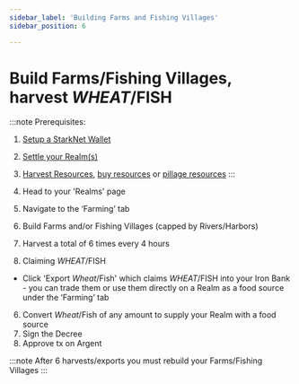 ```yaml
---
sidebar_label: 'Building Farms and Fishing Villages'
sidebar_position: 6

---
```


# Build Farms/Fishing Villages, harvest $WHEAT/$FISH

:::note
Prerequisites: 
1. [Setup a StarkNet Wallet](./wallet.md)
2. [Settle your Realm(s)](./settle.md)
3. [Harvest Resources](./harvest.md), [buy resources](./trade.md) or [pillage resources](./raid.md)
:::

1. Head to your 'Realms' page
2. Navigate to the ‘Farming’ tab
3. Build Farms and/or Fishing Villages (capped by Rivers/Harbors)
4. Harvest a total of 6 times every 4 hours
5. Claiming $WHEAT/$FISH
- Click 'Export $Wheat/$Fish' which claims $WHEAT/$FISH into your Iron Bank - you can trade them or use them directly on a Realm as a food source under the ‘Farming’ tab
6. Convert $Wheat/$Fish of any amount to supply your Realm with a food source
7. Sign the Decree
8. Approve tx on Argent

:::note
After 6 harvests/exports you must rebuild your Farms/Fishing Villages
:::

